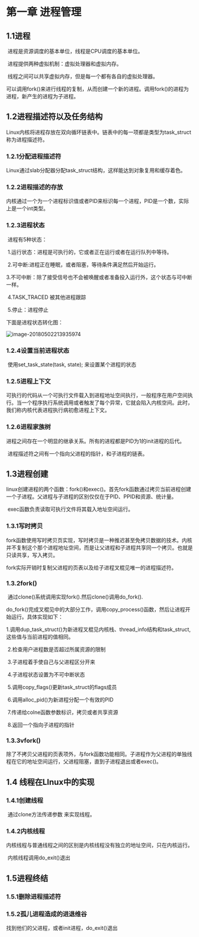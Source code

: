 



# 第一章 进程管理

## 1.1进程

​	进程是资源调度的基本单位，线程是CPU调度的基本单位。

​	进程提供两种虚拟机制：虚拟处理器和虚拟内存。

​	线程之间可以共享虚拟内存，但是每一个都有各自的虚拟处理器。

​	可以调用fork()来进行线程的复制，从而创建一个新的进程。调用fork()的进程为进程，新产生的进程为子进程。

## 1.2进程描述符以及任务结构

​	Linux内核将进程存放在双向循环链表中。链表中的每一项都是类型为task_struct称为进程描述符。

### 1.2.1分配进程描述符

​	Linux通过slab分配器分配task_struct结构，这样能达到对象复用和缓存着色。

### 1.2.2进程描述的存放

​	内核通过一个为一个进程标识值或者PID来标识每一个进程，PID是一个数，实际上是一个int类型。

### 1.2.3进程状态

​	进程有5种状态：

​	1.运行状态：进程是可执行的，它或者正在运行或者在运行队列中等待。

​	2.可中断:进程正在睡眠，或者阻塞，等待条件满足然后开始运行。

​	3.不可中断：除了接受信号也不会被唤醒或者准备投入运行外，这个状态与可中断一样。

​	4.TASK_TRACED 被其他进程跟踪

​	5.停止：进程停止

下面是进程状态转化图：

![image-20180502213935974](/Users/youyujie/Documents/读书笔记/Linux内核/相关图/进程状态转换图.png)

### 1.2.4设置当前进程状态

​	使用set_task_state(task, state);	来设置某个进程的状态

### 1.2.5进程上下文

​	可执行的代码从一个可执行文件载入到进程地址空间执行，一般程序在用户空间执行。当一个程序执行系统调用或者触发了每个异常，它就会陷入内核空间。此时，我们称内核代表进程执行病初愈进程上下文。

### 1.2.6进程家族树

​	进程之间存在一个明显的继承关系。所有的进程都是PID为1的init进程的后代。

​	进程描述符之间有一个指向父进程的指针，和子进程的链表。

## 1.3进程创建

​	linux创建进程的两个函数：fork()和exec()。首先fork函数通过拷贝当前进程创建一个子进程。父进程与子进程的区别仅仅在于PID、PPID和资源、统计量。

​	exec函数负责读取可执行文件将其载入地址空间运行。

### 1.3.1写时拷贝

​	fork函数使用写时拷贝页实现，写时拷贝是一种推迟甚至免拷贝数据的技术。内核并不复制这个那个进程地址空间，而是让父进程和子进程共享同一个拷贝。也就是只读共享，写入拷贝。

​	fork实际开销时复制父进程的页表以及给子进程叉棍见唯一的进程描述符。

### 1.3.2fork()

​	通过clone()系统调用实现fork().然后clone()调用do_fork().

​	do_fork()完成叉棍见中的大部分工作，调用copy_process()函数，然后让进程开始运行。具体实现如下：

​	1.调用dup_task_struct()为新进程叉棍见内核栈、thread_info结构和task_struct,这些值与当前进程的值相同。

​	2.检查用户进程数是否超过所属资源的限制

​	3.子进程着手使自己与父进程区分开来

​	4.子进程状态设置为不可中断状态

​	5.调用copy_flags()更新task_struct的flags成员

​	6.调用alloc_pid()为新进程分配一个有效的PID

​	7.传递给colne函数参数标识，拷贝或者共享资源

​	8.返回一个指向子进程的指针

### 1.3.3vfork()

​	除了不拷贝父进程的页表项外，与fork函数功能相同。子进程作为父进程的单独线程在它的地址空间运行，父进程阻塞，直到子进程退出或者exec()。

## 1.4 线程在LInux中的实现

### 1.4.1创建线程

​	通过clone方法传递参数 来实现线程。

### 1.4.2内核线程

​	内核线程与普通线程之间的区别是内核线程没有独立的地址空间，只在内核运行。

​	内核线程调用do_exit()退出

## 1.5进程终结

### 1.5.1删除进程描述符

### 1.5.2孤儿进程造成的进退维谷

找到他们的父进程，或者init进程，do_exit()退出

​	

​	